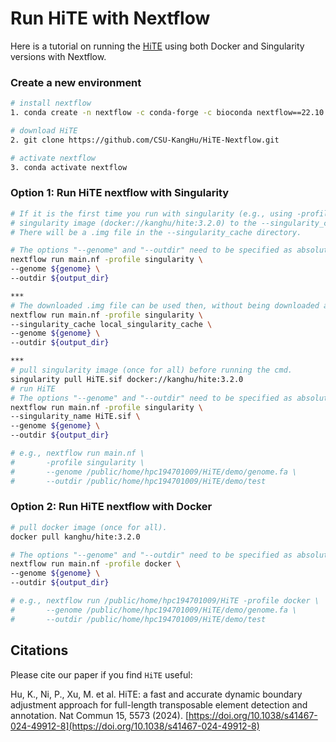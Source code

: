 # Run HiTE with Nextflow
Here is a tutorial on running the [HiTE](https://github.com/CSU-KangHu/HiTE) using both Docker and Singularity versions with Nextflow.
### Create a new environment
```sh
# install nextflow
1. conda create -n nextflow -c conda-forge -c bioconda nextflow==22.10.6

# download HiTE
2. git clone https://github.com/CSU-KangHu/HiTE-Nextflow.git

# activate nextflow
3. conda activate nextflow
```
### Option 1: Run HiTE nextflow with Singularity
```sh
# If it is the first time you run with singularity (e.g., using -profile singularity), the following cmd will cache the dafault 
# singularity image (docker://kanghu/hite:3.2.0) to the --singularity_cache directory (default: local_singularity_cache) first.
# There will be a .img file in the --singularity_cache directory.

# The options "--genome" and "--outdir" need to be specified as absolute paths.
nextflow run main.nf -profile singularity \
--genome ${genome} \
--outdir ${output_dir}

***
# The downloaded .img file can be used then, without being downloaded again.
nextflow run main.nf -profile singularity \
--singularity_cache local_singularity_cache \
--genome ${genome} \
--outdir ${output_dir}

***
# pull singularity image (once for all) before running the cmd.
singularity pull HiTE.sif docker://kanghu/hite:3.2.0
# run HiTE
# The options "--genome" and "--outdir" need to be specified as absolute paths.
nextflow run main.nf -profile singularity \
--singularity_name HiTE.sif \
--genome ${genome} \
--outdir ${output_dir}

# e.g., nextflow run main.nf \
#       -profile singularity \
#       --genome /public/home/hpc194701009/HiTE/demo/genome.fa \
#       --outdir /public/home/hpc194701009/HiTE/demo/test
```
### Option 2: Run HiTE nextflow with Docker
```sh
# pull docker image (once for all).
docker pull kanghu/hite:3.2.0

# The options "--genome" and "--outdir" need to be specified as absolute paths.
nextflow run main.nf -profile docker \
--genome ${genome} \
--outdir ${output_dir}

# e.g., nextflow run /public/home/hpc194701009/HiTE -profile docker \
#       --genome /public/home/hpc194701009/HiTE/demo/genome.fa \
#       --outdir /public/home/hpc194701009/HiTE/demo/test
```

## Citations
Please cite our paper if you find `HiTE` useful:

Hu, K., Ni, P., Xu, M. et al. HiTE: a fast and accurate dynamic boundary adjustment approach for full-length transposable element detection and annotation. Nat Commun 15, 5573 (2024). [https://doi.org/10.1038/s41467-024-49912-8](https://doi.org/10.1038/s41467-024-49912-8)
